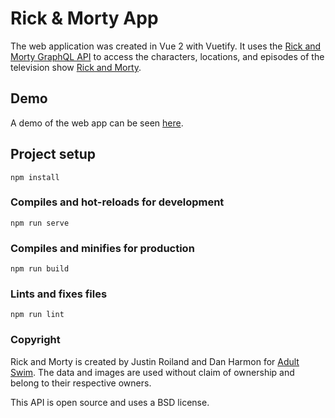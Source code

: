# Rick & Morty App

The web application was created in Vue 2 with Vuetify. It uses the [Rick and Morty GraphQL API](https://rickandmortyapi.com/documentation/) to access the characters, locations, and episodes of the television show [Rick and Morty](https://www.adultswim.com/videos/rick-and-morty).

## Demo

A demo of the web app can be seen [here](https://admiring-ritchie-da3b49.netlify.app/).

## Project setup

```
npm install
```

### Compiles and hot-reloads for development

```
npm run serve
```

### Compiles and minifies for production

```
npm run build
```

### Lints and fixes files

```
npm run lint
```

### Copyright

Rick and Morty is created by Justin Roiland and Dan Harmon for [Adult Swim](https://www.adultswim.com/). The data and images are used without claim of ownership and belong to their respective owners.

This API is open source and uses a BSD license.
